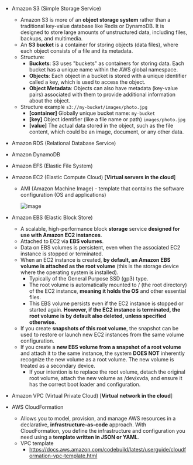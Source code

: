 - Amazon S3 (Simple Storage Service)
  -  Amazon S3 is more of an **object storage system** rather than a traditional key-value database like Redis or DynamoDB. It is designed to store large amounts of unstructured data, including files, backups, and multimedia.
  - An **S3 bucket** is a container for storing objects (data files), where each object consists of a file and its metadata.
  - Structure:
    - **Buckets**: S3 uses "buckets" as containers for storing data. Each bucket has a unique name within the AWS global namespace.
    - **Objects**: Each object in a bucket is stored with a unique identifier called a key, which is used to access the object.
    - **Object Metadata**: Objects can also have metadata (key-value pairs) associated with them to provide additional information about the object.
  - Structure example `s3://my-bucket/images/photo.jpg`
    - **[container]** Globally unique bucket name: `my-bucket`
    - **[key]** Object identifier (like a file name or path) `images/photo.jpg`
    - **[value]** The actual data stored in the object, such as the file content, which could be an image, document, or any other data.
- Amazon RDS (Relational Database Service)
- Amazon DynamoDB
- Amazon EFS (Elastic File System)
- Amazon EC2 (Elastic Compute Cloud) [**Virtual servers in the cloud**]
  - AMI (Amazon Machine Image) - template that contains the software configuration (OS and applications)
    
    ![image](https://github.com/user-attachments/assets/e86ed1ee-1950-4091-b979-e1a9c2a3f6a8)
    
- Amazon EBS (Elastic Block Store)
  - A scalable, high-performance block **storage** service **designed for use with Amazon EC2 instances**.
  - Attached to EC2 via **EBS volumes**.
  - Data on EBS volumes is persistent, even when the associated EC2 instance is stopped or terminated.
  - When an EC2 instance is created, **by default, an Amazon EBS volume is attached as the root volume** (this is the storage device where the operating system is installed).
    - Typically of the General Purpose SSD (gp3) type.
    - The root volume is automatically mounted to / (the root directory) of the EC2 instance, **meaning it holds the OS** and other essential files.
    - This EBS volume persists even if the EC2 instance is stopped or started again. **However, if the EC2 instance is terminated, the root volume is by default also deleted, unless specified otherwise.**
  - If you create **snapshots of this root volume**, the snapshot can be used to restore or launch new EC2 instances from the same volume configuration.
  - If you create a **new EBS volume from a snapshot of a root volume** and attach it to the same instance, the system **DOES NOT** inherently recognize the new volume as a root volume. The new volume is treated as a secondary device.
    - If your intention is to replace the root volume, detach the original root volume, attach the new volume as /dev/xvda, and ensure it has the correct boot loader and configuration.
- Amazon VPC (Virtual Private Cloud) [**Virtual network in the cloud**]
- AWS CloudFormation
  - Allows you to model, provision, and manage AWS resources in a declarative, **infrastructure-as-code** approach. With CloudFormation, you define the infrastructure and configuration you need using a **template written in JSON or YAML**.
  - VPC template
    - https://docs.aws.amazon.com/codebuild/latest/userguide/cloudformation-vpc-template.html
